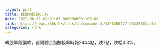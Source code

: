 ```yaml
---
layout: post
title: 韓股初段跌0.3%
date: 2022-08-01 08:21:03.000000000 +08:00
link: https://news.rthk.hk/rthk/ch/component/k2/1660277-20220801.htm
categories: rthk
---
```


韓股早段偏軟，首爾綜合指數較早時報2444點，跌7點，跌幅0.3%。
